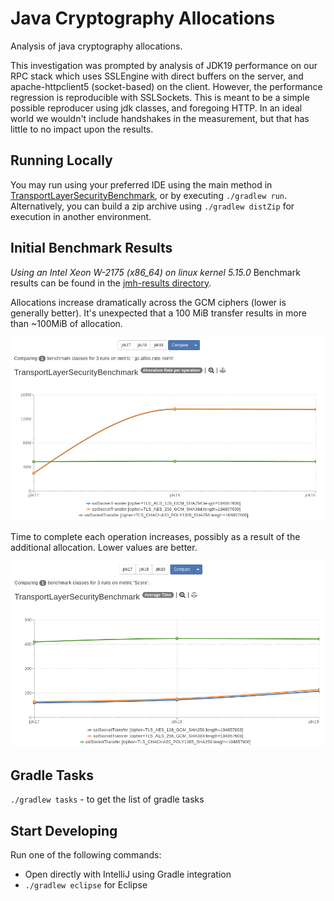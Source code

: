 Java Cryptography Allocations
====================================
Analysis of java cryptography allocations.

This investigation was prompted by analysis of JDK19 performance on our RPC stack which uses SSLEngine with direct
buffers on the server, and apache-httpclient5 (socket-based) on the client. However, the performance regression
is reproducible with SSLSockets. This is meant to be a simple possible reproducer using jdk classes, and foregoing
HTTP. In an ideal world we wouldn't include handshakes in the measurement, but that has little to no impact upon the
results.

Running Locally
---------------

You may run using your preferred IDE using the main method in [TransportLayerSecurityBenchmark](./java-crypto-allocation-performance/src/main/java/com/palantir/java/crypto/allocations/TransportLayerSecurityBenchmark.java),
or by executing `./gradlew run`. Alternatively, you can build a zip archive using `./gradlew distZip` for execution in another environment.

Initial Benchmark Results
-------------------------

_Using an Intel Xeon W-2175 (x86_64) on linux kernel 5.15.0_
Benchmark results can be found in the [jmh-results directory](./jmh-results).

Allocations increase dramatically across the GCM ciphers (lower is generally better). It's unexpected that
a 100 MiB transfer results in more than ~100MiB of allocation.

![allocation comparison across jdks](./jmh-results/allocation-rate-comparison.png)

Time to complete each operation increases, possibly as a result of the additional allocation. Lower values are better.

![average time to transfer 100 MiB](./jmh-results/operation-time-comparison.png)

Gradle Tasks
------------
`./gradlew tasks` - to get the list of gradle tasks


Start Developing
----------------
Run one of the following commands:

* Open directly with IntelliJ using Gradle integration
* `./gradlew eclipse` for Eclipse
